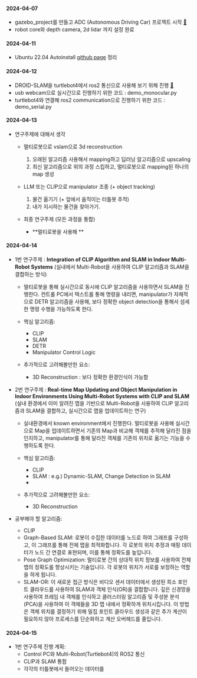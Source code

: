 #### 2024-04-07
- gazebo_project를 만들고 ADC (Autonomous Driving Car) 프로젝트 시작 [🔗](https://github.com/j-wye/gazebo_project/tree/main/ADC)
- robot core와 depth camera, 2d lidar 까지 설정 완료

#### 2024-04-11
- Ubuntu 22.04 Autoinstall [github page](https://github.com/j-wye/j-wye.github.io) 정리

#### 2024-04-12
- DROID-SLAM을 turtlebot4에서 ros2 통신으로 사용해 보기 위해 진행 [🔗](https://github.com/j-wye/droid_slam/blob/main/README.md#droid-slam)
- usb webcam으로 실시간으로 진행하기 위한 코드 : demo_monocular.py
- turtlebot4와 연결해 ros2 communication으로 진행하기 위한 코드 : demo_serial.py

#### 2024-04-13
- 연구주제에 대해서 생각
    - 멀티로봇으로 vslam으로 3d reconstruction
        1. 오래된 알고리즘 사용해서 mapping하고 딥러닝 알고리즘으로 upscaling
        2. 최신 알고리즘으로 위의 과정 스킵하고, 멀티로봇으로 mapping된 하나의 map 생성


    - LLM 또는 CLIP으로 manipulator 조종 (+ object tracking)
        1. 물건 옮기기 (+ 앞에서 움직이는 터틀봇 추적)
        2. 내가 지시하는 물건을 찾아가기.
    
    - 최종 연구주제 (모든 과정을 통합)
        - **멀티로봇을 사용해 **

#### 2024-04-14
- 1번 연구주제 : **Integration of CLIP Algorithm and SLAM in Indoor Multi-Robot Systems** (실내에서 Multi-Robot을 사용하여 CLIP 알고리즘과 SLAM을 결합하는 방식)
    - 멀티로봇을 통해 실시간으로 동시에 CLIP 알고리즘을 사용하면서 SLAM을 진행한다. 컨트롤 PC에서 텍스트를 통해 명령을 내리면, manipulator가 자체적으로 DETR 알고리즘을 사용해, 보다 정확한 object detection을 통해서 섬세한 명령 수행을 가능하도록 한다.
    - 핵심 알고리즘:
        - CLIP
        - SLAM
        - DETR
        - Manipulator Control Logic

    - 추가적으로 고려해볼만한 요소:
        - 3D Reconstruction : 보다 정확한 환경인식이 가능함

- 2번 연구주제 : **Real-time Map Updating and Object Manipulation in Indoor Environments Using Multi-Robot Systems with CLIP and SLAM** (실내 환경에서 이미 알려진 맵을 기반으로 Multi-Robot을 사용하여 CLIP 알고리즘과 SLAM을 결합하고, 실시간으로 맵을 업데이트하는 연구)
    - 실내환경에서 known environment에서 진행한다. 멀티로봇을 사용해 실시간으로 Map을 업데이트하면서 기존의 Map과 비교해 객체를 추적해 달라진 점을 인지하고, manipulator를 통해 달라진 객체를 기존의 위치로 옮기는 기능을 수행하도록 한다.
    
    - 핵심 알고리즘:
        - CLIP
        - SLAM : e.g.) Dynamic-SLAM, Change Detection in SLAM
        - 

    - 추가적으로 고려해볼만한 요소:
        - 3D Reconstruction
- 공부해야 할 알고리즘:
    - CLIP
    - Graph-Based SLAM: 로봇이 수집한 데이터를 노드로 하여 그래프를 구성하고, 이 그래프를 통해 전체 맵을 최적화합니다. 각 로봇의 위치 추정과 매핑 데이터가 노드 간 연결로 표현되며, 이를 통해 정확도를 높입니다.
    - Pose Graph Optimization: 멀티로봇 간의 상대적 위치 정보를 사용하여 전체 맵의 정확도를 향상시키는 기술입니다. 각 로봇의 위치가 서로를 보정하는 역할을 하게 됩니다.
    - SLAM-OR: 이 새로운 접근 방식은 비디오 센서 데이터에서 생성된 희소 포인트 클라우드를 사용하여 SLAM과 객체 인식(OR)을 결합합니다. 깊은 신경망을 사용하여 프레임 내 객체를 인식하고 클러스터링 알고리즘 및 주성분 분석(PCA)을 사용하여 이 객체들을 3D 맵 내에서 정확하게 위치시킵니다. 이 방법은 객체 위치를 결정하기 위해 밀집 포인트 클라우드 생성과 같은 추가 계산이 필요하지 않아 프로세스를 단순화하고 계산 오버헤드를 줄입니다.

#### 2024-04-15
- 1번 연구주제 진행 계획:
    - Control PC와 Multi-Robot(Turtlebot4)의 ROS2 통신
    - CLIP과 SLAM 통합
    - 각각의 터틀봇에서 들어오는 데이터를 

<!-- 연구주제를 다음과 같이 2개로 생각했다. 전제조건은 실내에서 진행할 것이고, 주된 연산을 진행하는 데스크탑(메인 컴퓨터)과 ros2 통신으로 멀티로봇(터틀봇4), 그리고 로봇팔이 장착된 로봇(manipulator)을 연결해서 진행할 것이다. 내가 연구를 진행할 때 사용할 장치는 메인 컴퓨터, 터틀봇4(혹은 multi-robot), manipulator라고 부를 것이다.

1번) Multi-Robot을 사용해서 동시에 서로 다른 곳을 향해서 CLIP 알고리즘과 함께 SLAM을 진행한다. 그러면 메인 컴퓨터에서 Multi-Robot들을 통해서 들어오는 input data들로 map이 생성된다. 그리고 메인 컴퓨터에서 "(어디)로 가서 (어떤) 행동을 하거나 (어떤) 물건을 옮겨라" 라는 식의 명령을 텍스트를 통해서 내리면, manipulator 자체적으로 DETR알고리즘을 실행해서 보다 정확한 Object Detection을 진행해서 섬세한 조종을 하는 명령을 수행하는 연구이다.

2번) 실내에서 진행하는 조건이므로, 미리 환경에 대한 정보를 미리 mapping해놓는다. 그렇게 되면 known environment에서 진행하는 것이 된다. Multi-Robot을 사용해서 동시에 CLIP 알고리즘과 함께 SLAM을 진행한다. 이때 메인 컴퓨터로 들어오는 Multi-Robot들을 통해서 들어오는 input data들을 토대로 실시간으로 기존의 map과 비교해서 map을 업데이트한다. 그랬을 때, 예를 들어 물건(소화기or 컵)의 위치가 변경되었다면, 그 위치로 manipulator가 움직이고 manipulator 자체적으로 DETR알고리즘을 실행해서 물건(소화기or 컵)을 기존의 위치로 움직이는 것에 대한 연구이다.
-->
